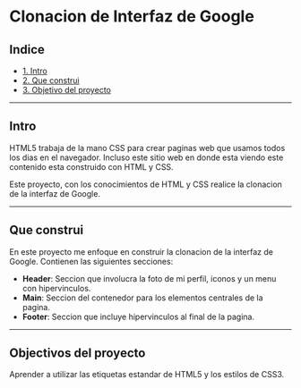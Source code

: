 # Clonacion de Interfaz de Google


## Indice 
* [1. Intro](https://github.com/Nelly-Castillo/copiaGoogle/blob/main/README.md#intro)
* [2. Que construi](https://github.com/Nelly-Castillo/copiaGoogle/blob/main/README.md#que-construi)
* [3. Objetivo del proyecto](https://github.com/Nelly-Castillo/copiaGoogle/blob/main/README.md#objectivos-del-proyecto)
****
## Intro 

HTML5 trabaja de la mano CSS para crear paginas web que usamos todos los dias en el navegador. Incluso este sitio web en donde esta viendo este contenido esta construido con HTML y CSS.

Este proyecto, con los conocimientos de HTML y CSS realice la clonacion de la interfaz de Google.
****
## Que construi 

En este proyecto me enfoque en construir la clonacion de la interfaz de Google. Contienen las siguientes secciones:

* **Header**: Seccion que involucra la foto de mi perfil, iconos y un menu con hipervinculos. 
*  **Main**: Seccion del contenedor para los elementos centrales de la pagina.
*  **Footer**: Seccion que incluye hipervinculos al final de la pagina. 

****
## Objectivos del proyecto
Aprender a utilizar las etiquetas estandar de HTML5 y los estilos de CSS3. 
